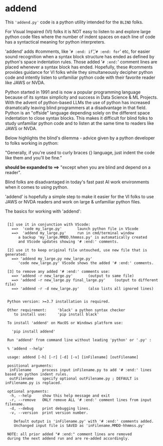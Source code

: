 # addend
 This `'addend.py'` code is a python utility intended for the `BLIND` folks.

 For Visual Impaired (VI) folks it is NOT easy to listen to and
 explore large python code files where the number of indent spaces
 on each line of code has a syntactical meaning for python interpreters.

 'addend' adds #comments, like '`# :end: if`','`# :end: for`' etc, for easier 
 sound recognition when a syntax block structure has ended as defined by python's space
 indentation rules. Those added '`# :end:`' comment lines are placed whenever
 a syntax block has ended.  Hopefully, these #comments provides guidance for VI folks
 while they simultaneously decipher python code and intently listen
 to unfamiliar python code with their favorite reader like JAWS or NVDA.

 Python started in 1991 and is now a popular programming language because of
 its syntax simplicity and success in Data Science & ML Projects. 
 With the advent of python-based LLMs the use of python has increased 
 dramatically leaving blind programmers at a disadvantage in that field.
 Python is an "offside" language depending solely on the different space
 indentation to close syntax blocks. This makes it difficult for
 blind folks to study unfamiliar python code and to listen at the 
 same time to readers like JAWS or NVDA.
 
 Below highlights the blind's dilemma - advice given by a python 
 developer to folks working in python:

 "Generally, if you're used to curly braces {} language, 
  just indent the code like them and you'll be fine." 

  <b>should be expanded to ==></b> "except when you are blind and depend on a reader".

 Blind folks are disadvantaged in today's fast past AI work environments when it comes to using python.

 'addend' is hopefully a simple step to make it easier for the
 VI folks to use JAWS or NVDA readers and work on 
 large & unfamiliar python files. 

 The basics for working with 'addend':
<pre><code>
 [1] use it in conjunction with VScode:
   ==>  'code my_large.py'       launch python file in VScode
   ==>  'addend my_large.py'     run in cmd/terminal window
      a backup 'my_large.MMDD.hhmmss.py' is automatically created
      and VScode updates showing '# :end:' comments.

 [2] use it to keep original file untouched, use new file that is generated:
   ==> 'addend my_large.py new_large.py'
      'code new_large.py' VScode shows the added '# :end:' comments.

 [3] to remove any added '# :end:' comments use:
   ==> 'addend -r new_large.py'       (output to same file)
   ==> 'addend -r new_large.py final_large.py'    (output to different file)
   ==> 'addend -r -d new_large.py'    (also lists all ignored lines)

 
 Python version: >=3.7 installation is required.

 Other requirement:     'black' a python syntax checker
    to install use:     'pip install black'

 To install 'addend' on MacOS or Windows platform use:

   'pip install addend'

 Run 'addend' from command line without leading 'python' or '.py' :

 % 'addend --help' 

 usage: addend [-h] [-r] [-d] [-v] [inFilename] [outFilename]

 positional arguments:
  inFilename     process input inFilename.py to add '# :end:' lines based on python indent rules.
  outFilename    specify optional outFilename.py ; DEFAULT is inFilename.py is replaced.

 optional arguments:
  -h, --help     show this help message and exit
  -r, --remove   ONLY remove ALL '# :end:' comment lines from input filename.
  -d, --debug    print debugging lines.
  -v, --version  print version number.

    Default output is 'inFilename.py' with '# :end:' comments added.
    Unchanged input file is SAVED as 'inFilename.MMDD-hhmmss.py'

 NOTE: all prior added "# :end:" comment lines are removed
 during the next addend run and are re-added accordingly.
</code>
</pre>
 
